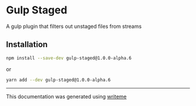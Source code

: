 # Gulp Staged

A gulp plugin that filters out unstaged files from streams

## Installation

```bash
npm install --save-dev gulp-staged@1.0.0-alpha.6
```
or
```bash
yarn add --dev gulp-staged@1.0.0-alpha.6
```

---
This documentation was generated using [writeme](https://www.npmjs.com/package/@writeme/core)
